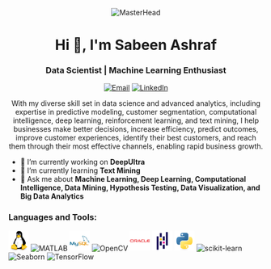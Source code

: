 <p align="center">
  <img src="https://email.uplers.com/blog/wp-content/uploads/2020/07/GIF-blog.gif" alt="MasterHead" width="500" height="300">
</p>

<h1 align="center">Hi 👋, I'm Sabeen Ashraf</h1>
<h3 align="center">Data Scientist | Machine Learning Enthusiast</h3>

<p align="center">
  <a href="mailto:sabeen.ash01@gmail.com"><img src="https://img.shields.io/badge/Email-sabeen.ash01%40gmail.com-blue" alt="Email"></a>
  <a href="https://linkedin.com/in/sabeen-ashraf" target="_blank"><img src="https://img.shields.io/badge/LinkedIn-sabeen--ashraf-blue" alt="LinkedIn"></a>
</p>

<p align="center">
  With my diverse skill set in data science and advanced analytics, including expertise in predictive modeling, customer segmentation, computational intelligence, deep learning, reinforcement learning, and text mining, I help businesses make better decisions, increase efficiency, predict outcomes, improve customer experiences, identify their best customers, and reach them through their most effective channels, enabling rapid business growth.
</p>

- 🔭 I’m currently working on **DeepUltra**
- 🌱 I’m currently learning **Text Mining**
- 💬 Ask me about **Machine Learning, Deep Learning, Computational Intelligence, Data Mining, Hypothesis Testing, Data Visualization, and Big Data Analytics**

<h3>Languages and Tools:</h3>
<p>
  <img src="https://raw.githubusercontent.com/devicons/devicon/master/icons/linux/linux-original.svg" alt="Linux" width="40" height="40" />
  <img src="https://upload.wikimedia.org/wikipedia/commons/2/21/Matlab_Logo.png" alt="MATLAB" width="40" height="40" />
  <img src="https://raw.githubusercontent.com/devicons/devicon/master/icons/mysql/mysql-original-wordmark.svg" alt="MySQL" width="40" height="40" />
  <img src="https://www.vectorlogo.zone/logos/opencv/opencv-icon.svg" alt="OpenCV" width="40" height="40" />
  <img src="https://raw.githubusercontent.com/devicons/devicon/master/icons/oracle/oracle-original.svg" alt="Oracle" width="40" height="40" />
  <img src="https://raw.githubusercontent.com/devicons/devicon/2ae2a900d2f041da66e950e4d48052658d850630/icons/pandas/pandas-original.svg" alt="Pandas" width="40" height="40" />
  <img src="https://raw.githubusercontent.com/devicons/devicon/master/icons/python/python-original.svg" alt="Python" width="40" height="40" />
  <img src="https://upload.wikimedia.org/wikipedia/commons/0/05/Scikit_learn_logo_small.svg" alt="scikit-learn" width="40" height="40" />
  <img src="https://seaborn.pydata.org/_images/logo-mark-lightbg.svg" alt="Seaborn" width="40" height="40" />
  <img src="https://www.vectorlogo.zone/logos/tensorflow/tensorflow-icon.svg" alt="TensorFlow" width="40" height="40" />
</p>
